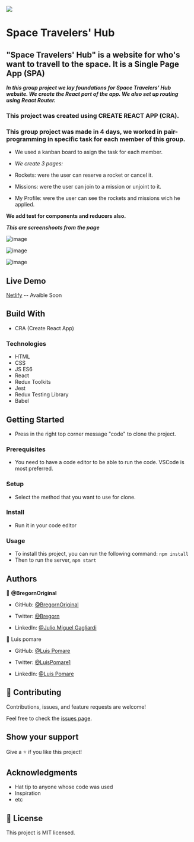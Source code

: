 ![](https://img.shields.io/badge/Microverse-blueviolet)

# Space Travelers' Hub

## "Space Travelers' Hub" is a website for who's want to travell to the space. It is a Single Page App (SPA)

***In this group project we lay foundations for Space Travelers' Hub website. We create the React part of the app. We also set up routing using React Router.***

### This project was created using CREATE REACT APP (CRA).

### This group project was made in 4 days, we worked in pair-programming in specific task for each member of this group.

- We used a kanban board to asign the task for each member.

- *We create 3 pages:*

- Rockets: were the user can reserve a rocket or cancel it.

- Missions: were the user can join to a mission or unjoint to it.

- My Profile: were the user can see the rockets and missions wich he applied.

**We add test for components and reducers also.**

***This are screenshoots from the page***

![image](https://user-images.githubusercontent.com/93630700/180476993-0f1023a0-67cd-45ae-88b9-c811d575540c.png)

![image](https://user-images.githubusercontent.com/93630700/180477158-3adee2a1-b239-4ce2-8155-3fd0f3e5c899.png)

![image](https://user-images.githubusercontent.com/93630700/180477430-70dc1bc4-d44e-47ff-ac33-551bfe03133b.png)


## Live Demo

[Netlify]() -- Avaible Soon

## Build With

- CRA (Create React App)

### Technologies

- HTML
- CSS
- JS ES6
- React
- Redux Toolkits
- Jest
- Redux Testing Library
- Babel


## Getting Started

- Press in the right top corner message "code" to clone the project.

### Prerequisites

- You need to have a code editor to be able to run the code. VSCode is most preferred.

### Setup

- Select the method that you want to use for clone.

### Install

- Run it in your code editor

### Usage

- To install this project, you can run the following command: `npm install`
- Then to run the server, `npm start`

## Authors

👤 **@BregornOriginal**

- GitHub: [@BregornOriginal](https://github.com/@BregornOriginal)

- Twitter: [@Bregorn](https://twitter.com/Bregorn)

- LinkedIn: [@Julio Miguel Gagliardi](https://www.linkedin.com/in/julio-gagliardi/)

👤 Luis pomare

- GitHub: [@Luis Pomare](https://github.com/luis-pomare)

- Twitter: [@LuisPomare1](https://twitter.com/LuisPomare1)

- LinkedIn: [@Luis Pomare](https://www.linkedin.com/in/luis-pomare-388116225/)

## 🤝 Contributing

Contributions, issues, and feature requests are welcome!

Feel free to check the [issues page](../../issues/).

## Show your support

Give a ⭐️ if you like this project!

## Acknowledgments

- Hat tip to anyone whose code was used
- Inspiration
- etc

## 📝 License

This project is MIT licensed.
